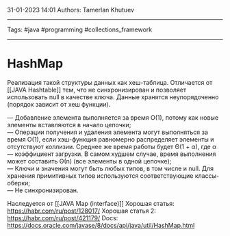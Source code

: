 31-01-2023
14:01
Authors: Tamerlan Khutuev
***
Tags: #java #programming #collections_framework 
***
# HashMap
Реализация такой структуры данных как хеш-таблица. Отличается от [[JAVA Hashtable]] тем, что не синхронизирован и позволяет использовать null в качестве ключа. Данные хранятся неупорядоченно (порядок зависит от хеш функции). 

— Добавление элемента выполняется за время O(1), потому как новые элементы вставляются в начало цепочки;  
— Операции получения и удаления элемента могут выполняться за время O(1), если хэш-функция равномерно распределяет элементы и отсутствуют коллизии. Среднее же время работы будет Θ(1 + α), где α — коэффициент загрузки. В самом худшем случае, время выполнения может составить Θ(n) (все элементы в одной цепочке);  
— Ключи и значения могут быть любых типов, в том числе и null. Для хранения примитивных типов используются соответствующие классы-оберки;  
— Не синхронизирован.

Наследуется от [[JAVA Map (interface)]]
Хорошая статья: https://habr.com/ru/post/128017/
Хорошая статья 2: https://habr.com/ru/post/421179/
Docs: https://docs.oracle.com/javase/8/docs/api/java/util/HashMap.html

